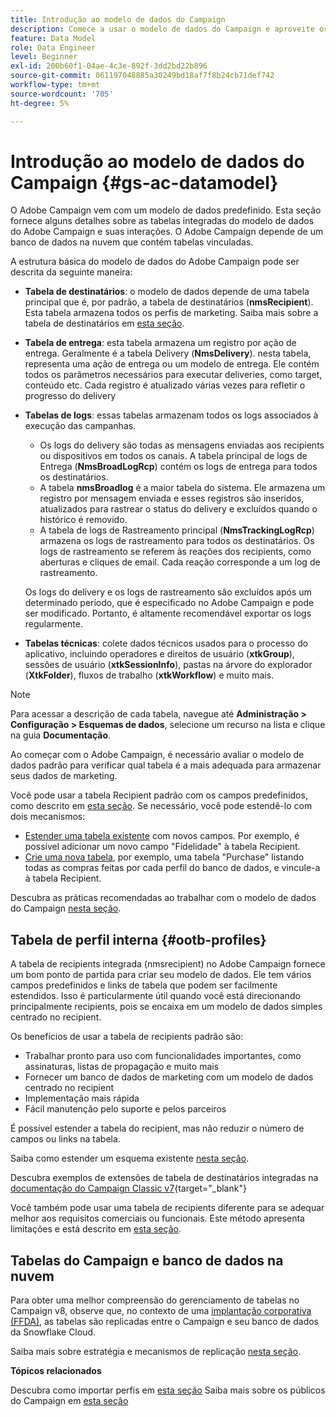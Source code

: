 ```yaml
---
title: Introdução ao modelo de dados do Campaign
description: Comece a usar o modelo de dados do Campaign e aproveite os dados de suas fontes para beneficiar as comunicações e saídas de marketing.
feature: Data Model
role: Data Engineer
level: Beginner
exl-id: 200b60f1-04ae-4c3e-892f-3dd2bd22b896
source-git-commit: 061197048885a30249bd18af7f8b24cb71def742
workflow-type: tm+mt
source-wordcount: '705'
ht-degree: 5%

---
```


# Introdução ao modelo de dados do Campaign {#gs-ac-datamodel}

O Adobe Campaign vem com um modelo de dados predefinido. Esta seção fornece alguns detalhes sobre as tabelas integradas do modelo de dados do Adobe Campaign e suas interações. O Adobe Campaign depende de um banco de dados na nuvem que contém tabelas vinculadas.

A estrutura básica do modelo de dados do Adobe Campaign pode ser descrita da seguinte maneira:

* **Tabela de destinatários**: o modelo de dados depende de uma tabela principal que é, por padrão, a tabela de destinatários (**nmsRecipient**). Esta tabela armazena todos os perfis de marketing. Saiba mais sobre a tabela de destinatários em [esta seção](#ootb-profiles).

* **Tabela de entrega**: esta tabela armazena um registro por ação de entrega. Geralmente é a tabela Delivery (**NmsDelivery**). nesta tabela, representa uma ação de entrega ou um modelo de entrega. Ele contém todos os parâmetros necessários para executar deliveries, como target, conteúdo etc. Cada registro é atualizado várias vezes para refletir o progresso do delivery

* **Tabelas de logs**: essas tabelas armazenam todos os logs associados à execução das campanhas.

   * Os logs do delivery são todas as mensagens enviadas aos recipients ou dispositivos em todos os canais. A tabela principal de logs de Entrega (**NmsBroadLogRcp**) contém os logs de entrega para todos os destinatários.
   * A tabela **nmsBroadlog** é a maior tabela do sistema. Ele armazena um registro por mensagem enviada e esses registros são inseridos, atualizados para rastrear o status do delivery e excluídos quando o histórico é removido.
   * A tabela de logs de Rastreamento principal (**NmsTrackingLogRcp**) armazena os logs de rastreamento para todos os destinatários. Os logs de rastreamento se referem às reações dos recipients, como aberturas e cliques de email. Cada reação corresponde a um log de rastreamento.

  Os logs do delivery e os logs de rastreamento são excluídos após um determinado período, que é especificado no Adobe Campaign e pode ser modificado. Portanto, é altamente recomendável exportar os logs regularmente.

* **Tabelas técnicas**: colete dados técnicos usados para o processo do aplicativo, incluindo operadores e direitos de usuário (**xtkGroup**), sessões de usuário (**xtkSessionInfo**), pastas na árvore do explorador (**XtkFolder**), fluxos de trabalho (**xtkWorkflow**) e muito mais.

>[!NOTE]
>
>Para acessar a descrição de cada tabela, navegue até **Administração > Configuração > Esquemas de dados**, selecione um recurso na lista e clique na guia **Documentação**.

Ao começar com o Adobe Campaign, é necessário avaliar o modelo de dados padrão para verificar qual tabela é a mais adequada para armazenar seus dados de marketing.

Você pode usar a tabela Recipient padrão com os campos predefinidos, como descrito em [esta seção](#ootb-profiles). Se necessário, você pode estendê-lo com dois mecanismos:

* [Estender uma tabela existente](extend-schema.md) com novos campos. Por exemplo, é possível adicionar um novo campo &quot;Fidelidade&quot; à tabela Recipient.
* [Crie uma nova tabela](create-schema.md), por exemplo, uma tabela &quot;Purchase&quot; listando todas as compras feitas por cada perfil do banco de dados, e vincule-a à tabela Recipient.

Descubra as práticas recomendadas ao trabalhar com o modelo de dados do Campaign [nesta seção](datamodel-best-practices.md).

## Tabela de perfil interna {#ootb-profiles}

A tabela de recipients integrada (nmsrecipient) no Adobe Campaign fornece um bom ponto de partida para criar seu modelo de dados. Ele tem vários campos predefinidos e links de tabela que podem ser facilmente estendidos. Isso é particularmente útil quando você está direcionando principalmente recipients, pois se encaixa em um modelo de dados simples centrado no recipient.

Os benefícios de usar a tabela de recipients padrão são:

* Trabalhar pronto para uso com funcionalidades importantes, como assinaturas, listas de propagação e muito mais
* Fornecer um banco de dados de marketing com um modelo de dados centrado no recipient
* Implementação mais rápida
* Fácil manutenção pelo suporte e pelos parceiros

É possível estender a tabela do recipient, mas não reduzir o número de campos ou links na tabela.

Saiba como estender um esquema existente [nesta seção](extend-schema.md).

Descubra exemplos de extensões de tabela de destinatários integradas na [documentação do Campaign Classic v7](https://experienceleague.adobe.com/docs/campaign-classic/using/configuring-campaign-classic/editing-schemas/examples-of-schemas-edition.html#extending-a-table){target="_blank"}

Você também pode usar uma tabela de recipients diferente para se adequar melhor aos requisitos comerciais ou funcionais. Este método apresenta limitações e está descrito em [esta seção](custom-recipient.md).

## Tabelas do Campaign e banco de dados na nuvem

Para obter uma melhor compreensão do gerenciamento de tabelas no Campaign v8, observe que, no contexto de uma [implantação corporativa (FFDA)](../architecture/enterprise-deployment.md), as tabelas são replicadas entre o Campaign e seu banco de dados da Snowflake Cloud.

Saiba mais sobre estratégia e mecanismos de replicação [nesta seção](../architecture/replication.md).

**Tópicos relacionados**

Descubra como importar perfis em [esta seção](../start/import.md)
Saiba mais sobre os públicos do Campaign em [esta seção](../start/audiences.md)
